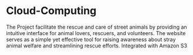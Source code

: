 # Cloud-Computing
The Project facilitate the rescue and care of street animals by providing an intuitive interface for animal lovers, rescuers, and volunteers. The website serves as a simple yet effective tool for raising awareness about stray animal welfare and streamlining rescue efforts. Integrated with Amazon S3
